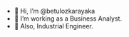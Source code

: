 - 👋 Hi, I’m @betulozkarayaka
- 👀 I’m working as a Business Analyst.
- 💬 Also, Industrial Engineer.

<!---
betulozkarayaka/betulozkarayaka is a ✨ special ✨ repository because its `README.md` (this file) appears on your GitHub profile.
You can click the Preview link to take a look at your changes.
--->
